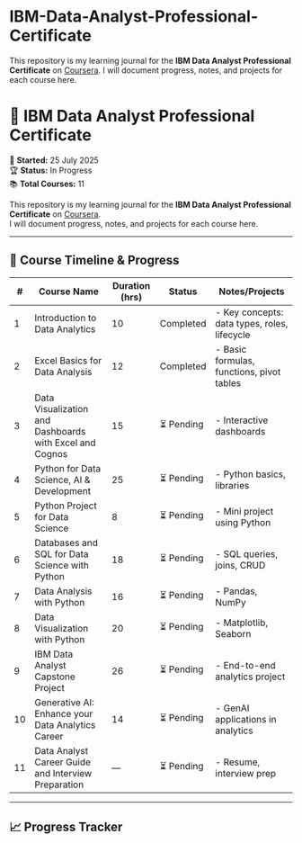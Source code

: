 # IBM-Data-Analyst-Professional-Certificate
This repository is my learning journal for the **IBM Data Analyst Professional Certificate** on [Coursera](https://www.coursera.org/professional-certificates/ibm-data-analyst).   I will document progress, notes, and projects for each course here.
# 🎯 IBM Data Analyst Professional Certificate

📅 **Started:** 25 July 2025  
🏆 **Status:** In Progress  
📚 **Total Courses:** 11  

This repository is my learning journal for the **IBM Data Analyst Professional Certificate** on [Coursera](https://www.coursera.org/professional-certificates/ibm-data-analyst).  
I will document progress, notes, and projects for each course here.  

---

## 📜 Course Timeline & Progress

| #  | Course Name | Duration (hrs) | Status | Notes/Projects |
|----|-------------|---------------|--------|----------------|
| 1  | Introduction to Data Analytics | 10 | Completed | - Key concepts: data types, roles, lifecycle |
| 2  | Excel Basics for Data Analysis | 12 | Completed | - Basic formulas, functions, pivot tables |
| 3  | Data Visualization and Dashboards with Excel and Cognos | 15 | ⏳ Pending | - Interactive dashboards |
| 4  | Python for Data Science, AI & Development | 25 | ⏳ Pending | - Python basics, libraries |
| 5  | Python Project for Data Science | 8 | ⏳ Pending | - Mini project using Python |
| 6  | Databases and SQL for Data Science with Python | 18 | ⏳ Pending | - SQL queries, joins, CRUD |
| 7  | Data Analysis with Python | 16 | ⏳ Pending | - Pandas, NumPy |
| 8  | Data Visualization with Python | 20 | ⏳ Pending | - Matplotlib, Seaborn |
| 9  | IBM Data Analyst Capstone Project | 26 | ⏳ Pending | - End-to-end analytics project |
| 10 | Generative AI: Enhance your Data Analytics Career | 14 | ⏳ Pending | - GenAI applications in analytics |
| 11 | Data Analyst Career Guide and Interview Preparation | — | ⏳ Pending | - Resume, interview prep |

---

## 📈 Progress Tracker
